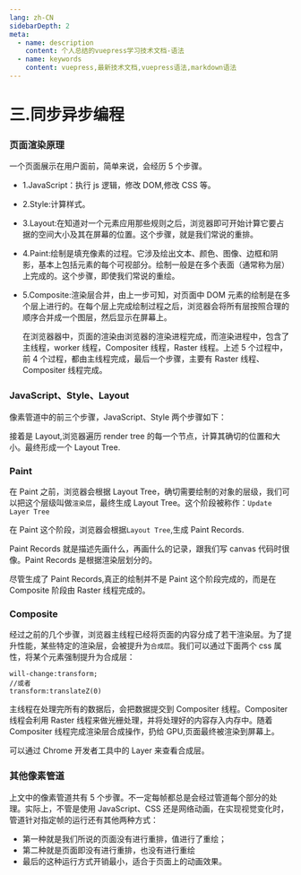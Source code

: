 ```yaml
---
lang: zh-CN
sidebarDepth: 2
meta:
  - name: description
    content: 个人总结的vuepress学习技术文档-语法
  - name: keywords
    content: vuepress,最新技术文档,vuepress语法,markdown语法
---
```


# 三.同步异步编程

### 页面渲染原理

一个页面展示在用户面前，简单来说，会经历 5 个步骤。

- 1.JavaScript：执行 js 逻辑，修改 DOM,修改 CSS 等。

- 2.Style:计算样式。

- 3.Layout:在知道对一个元素应用那些规则之后，浏览器即可开始计算它要占据的空间大小及其在屏幕的位置。这个步骤，就是我们常说的重排。

- 4.Paint:绘制是填充像素的过程。它涉及绘出文本、颜色、图像、边框和阴影，基本上包括元素的每个可视部分。绘制一般是在多个表面（通常称为层）上完成的。这个步骤，即使我们常说的重绘。

- 5.Composite:渲染层合并，由上一步可知，对页面中 DOM 元素的绘制是在多个层上进行的。在每个层上完成绘制过程之后，浏览器会将所有层按照合理的顺序合并成一个图层，然后显示在屏幕上。

  在浏览器器中，页面的渲染由浏览器的渲染进程完成，而渲染进程中，包含了主线程，worker 线程，Compositer 线程，Raster 线程。上述 5 个过程中，前 4 个过程，都由主线程完成，最后一个步骤，主要有 Raster 线程、Compositer 线程完成。

### JavaScript、Style、Layout

像素管道中的前三个步骤，JavaScript、Style 两个步骤如下：

接着是 Layout,浏览器遍历 render tree 的每一个节点，计算其确切的位置和大小。最终形成一个 Layout Tree.

### Paint

在 Paint 之前，浏览器会根据 Layout Tree，确切需要绘制的对象的层级，我们可以把这个层级叫做`渲染层`，最终生成 Layout Tree。这个阶段被称作：`Update Layer Tree`

在 Paint 这个阶段，浏览器会根据`Layout Tree`,生成 Paint Records.

Paint Records 就是描述先画什么，再画什么的记录，跟我们写 canvas 代码时很像。Paint Records 是根据渲染层划分的。

尽管生成了 Paint Records,真正的绘制并不是 Paint 这个阶段完成的，而是在 Composite 阶段由 Raster 线程完成的。

### Composite

经过之前的几个步骤，浏览器主线程已经将页面的内容分成了若干渲染层。为了提升性能，某些特定的渲染层，会被提升为`合成层`。我们可以通过下面两个 css 属性，将某个元素强制提升为合成层：

```
will-change:transform;
//或者
transform:translateZ(0)
```

主线程在处理完所有的数据后，会把数据提交到 Compositer 线程。Compositer 线程会利用 Raster 线程来做光栅处理，并将处理好的内容存入内存中。随着 Compositer 线程完成渲染层合成操作，扔给 GPU,页面最终被渲染到屏幕上。

可以通过 Chrome 开发者工具中的 Layer 来查看合成层。

### 其他像素管道

上文中的像素管道共有 5 个步骤。不一定每帧都总是会经过管道每个部分的处理。实际上，不管是使用 JavaScript、CSS 还是网络动画，在实现视觉变化时，管道针对指定帧的运行还有其他两种方式：

- 第一种就是我们所说的页面没有进行重排，值进行了重绘；
- 第二种就是页面即没有进行重排，也没有进行重绘
- 最后的这种运行方式开销最小，适合于页面上的动画效果。

